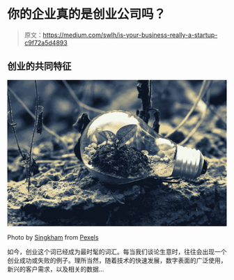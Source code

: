 # 你的企业真的是创业公司吗？

> 原文：<https://medium.com/swlh/is-your-business-really-a-startup-c9f72a5d4893>

## 创业的共同特征

![](img/e3a2f5d74f5bee1b0d93fabb8885e6a6.png)

Photo by [Singkham](https://www.pexels.com/@singkham-178541?utm_content=attributionCopyText&utm_medium=referral&utm_source=pexels) from [Pexels](https://www.pexels.com/photo/clear-light-bulb-planter-on-gray-rock-1108572/?utm_content=attributionCopyText&utm_medium=referral&utm_source=pexels)

如今，创业这个词已经成为最时髦的词汇。每当我们谈论生意时，往往会出现一个创业成功或失败的例子。理所当然，随着技术的快速发展，数字表面的广泛使用，新兴的客户需求，以及相关的数据…
